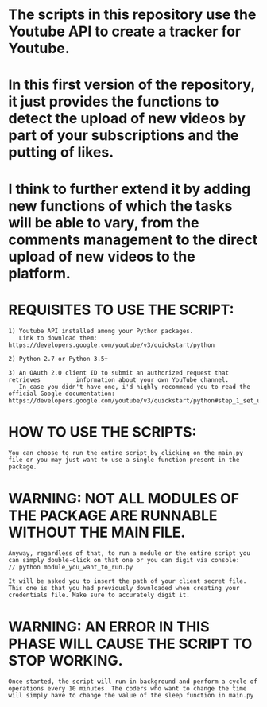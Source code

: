 # The scripts in this repository use the Youtube API to create a tracker for Youtube.
# In this first version of the repository, it just provides the functions to detect the upload of new videos by part of your subscriptions and the putting of likes.
# I think to further extend it by adding new functions of which the tasks will be able to vary, from the comments management to the direct upload of new videos to the platform. 

# REQUISITES TO USE THE SCRIPT:
    
    1) Youtube API installed among your Python packages.
       Link to download them: https://developers.google.com/youtube/v3/quickstart/python

    2) Python 2.7 or Python 3.5+

    3) An OAuth 2.0 client ID to submit an authorized request that retrieves          information about your own YouTube channel.
       In case you didn't have one, i'd highly recommend you to read the official Google documentation: https://developers.google.com/youtube/v3/quickstart/python#step_1_set_up_your_project_and_credentials

# HOW TO USE THE SCRIPTS:

    You can choose to run the entire script by clicking on the main.py file or you may just want to use a single function present in the package.
# WARNING: NOT ALL MODULES OF THE PACKAGE ARE RUNNABLE WITHOUT THE MAIN FILE.
    Anyway, regardless of that, to run a module or the entire script you can simply double-click on that one or you can digit via console:
    // python module_you_want_to_run.py 

    It will be asked you to insert the path of your client secret file.
    This one is that you had previously downloaded when creating your credentials file. Make sure to accurately digit it.
# WARNING: AN ERROR IN THIS PHASE WILL CAUSE THE SCRIPT TO STOP WORKING. 
    Once started, the script will run in background and perform a cycle of operations every 10 minutes. The coders who want to change the time will simply have to change the value of the sleep function in main.py